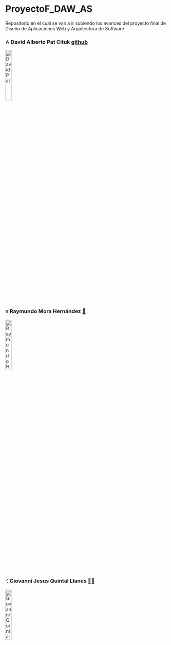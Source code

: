 # ProyectoF_DAW_AS
Repositorio en el cual se van a ir subiendo los avances del proyecto final de Diseño de Aplicaciones Web y Arquitectura de Software

<h3 >⁂ David Alberto Pat Cituk <a href="https://github.com/IDPatI">
     github
</a></h3>

<img style="horizontal-align:center" width="20%" src="https://user-images.githubusercontent.com/95386020/187352524-56ab9f85-d414-4adb-b655-c4153a734a08.jpeg"
     alt="David Pat"
     />
<h3 >≡ Raymundo Mora Hernández <a href="https://github.com/Jhonix055">
    🧿
</a></h3>


<img style="horizontal-align:center" width="20%" src="https://github.com/IDPatI/ProyectoF_DAW/assets/95386020/728c31fa-2cc9-4bf1-aa05-fb1bdf468f18"
     alt="Raymundo Hernandez"
     />

<h3>⁖ Giovanni Jesus Quintal Llanes <a href="https://github.com/GiovanniQuintal" target="_blank">
    🐱‍👤
</a></h3>

<img src="https://github.com/IDPatI/ProyectoF_DAW/assets/95386020/d3138d18-9373-4003-bfb2-90e104e823b3"
     alt="Giovanni Quintal"
     style="width:20%" align="rigth"/>

